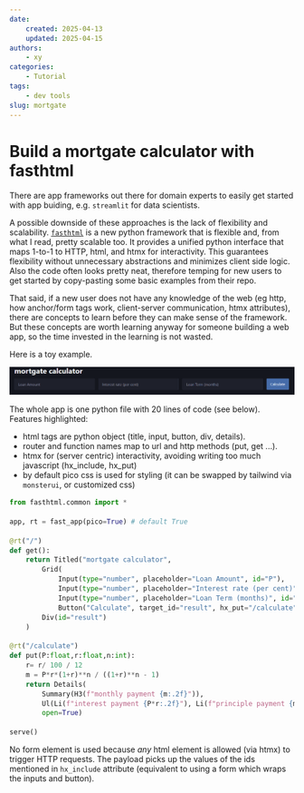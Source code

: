 ```yaml
---
date:
    created: 2025-04-13
    updated: 2025-04-15
authors:
    - xy
categories: 
    - Tutorial
tags:
    - dev tools
slug: mortgate
---
```


# Build a mortgate calculator with fasthtml
<!-- more -->

There are app frameworks out there for domain experts to easily get started with app buiding, e.g. `streamlit` for data scientists. 

A possible downside of these approaches is the lack of flexibility and scalability. [`fasthtml`](https://www.fastht.ml/) is a new python framework that is flexible and,  from what I read, pretty scalable too. It provides a unified python interface that maps 1-to-1 to HTTP, html, and htmx for interactivity. This guarantees flexibility without unnecessary abstractions and minimizes client side logic. Also the code often looks pretty neat, therefore temping for new users to get started by copy-pasting some basic examples from their repo. 

That said, if a new user does not have any knowledge of the web (eg http, how anchor/form tags work, client-server communication, htmx attributes), there are concepts to learn before they can make sense of the framework. But these concepts are worth learning anyway for someone building a web app, so the time invested in the learning is not wasted.  

Here is a toy example.


![alt text](assets/mortgage.png)


The whole app is one python file with 20 lines of code (see below). Features highlighted: 

- html tags are python object (title, input, button, div, details).
- router and function names map to  url and http methods (put, get ...).
- htmx for (server centric) interactivity, avoiding writing too much javascript (hx_include, hx_put) 
- by default pico css is used for styling (it can be swapped by tailwind via `monsterui`, or customized css)

```py
from fasthtml.common import *

app, rt = fast_app(pico=True) # default True

@rt("/")
def get():
    return Titled("mortgate calculator", 
        Grid(
            Input(type="number", placeholder="Loan Amount", id="P"),
            Input(type="number", placeholder="Interest rate (per cent)", id="r"),
            Input(type="number", placeholder="Loan Term (months)", id="n"),
            Button("Calculate", target_id="result", hx_put="/calculate", hx_include="#P,#r,#n"),),
        Div(id="result")
    )

@rt("/calculate")
def put(P:float,r:float,n:int):
    r= r/ 100 / 12
    m = P*r*(1+r)**n / ((1+r)**n - 1)
    return Details(
        Summary(H3(f"monthly payment {m:.2f}")), 
        Ul(Li(f"interest payment {P*r:.2f}"), Li(f"principle payment {m-P*r:.2f}")),
        open=True)

serve()
```

No form element is used because *any* html element is allowed (via htmx) to trigger HTTP requests. The payload picks up the values of the ids mentioned in `hx_include` attribute (equivalent to using a form which wraps the inputs and button). 
